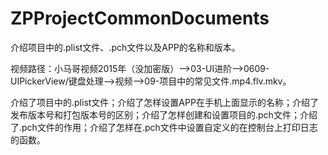 # ZPProjectCommonDocuments
介绍项目中的.plist文件、.pch文件以及APP的名称和版本。

视频路径：小马哥视频2015年（没加密版）——>03-UI进阶——>0609-UIPickerView/键盘处理——>视频——>09-项目中的常见文件.mp4.flv.mkv。

介绍了项目中的.plist文件；介绍了怎样设置APP在手机上面显示的名称；介绍了发布版本号和打包版本号的区别；介绍了怎样创建和设置项目的.pch文件；介绍了.pch文件的作用；介绍了怎样在.pch文件中设置自定义的在控制台上打印日志的函数。
